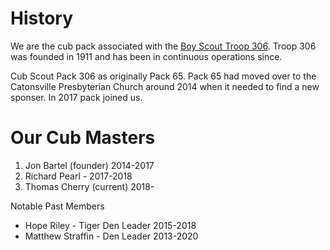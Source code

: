 <!-- Title: About Pack 306 -->

# History #

We are the cub pack associated with the [Boy Scout Troop 306](http://ourtroop306.org/).  Troop 306 was founded in 1911 and has been in continuous operations since.

Cub Scout Pack 306 as originally Pack 65. Pack 65 had moved over to the Catonsville Presbyterian Church around 2014 when it needed to find a new sponser. In 2017 pack <add number> joined us.

# Our Cub Masters #
1. Jon Bartel (founder) 2014-2017
1. Richard Pearl - 2017-2018
1. Thomas Cherry (current) 2018-

Notable Past Members

* Hope Riley - Tiger Den Leader 2015-2018
* Matthew Straffin - Den Leader 2013-2020
